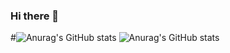 ### Hi there 👋

#![Anurag's GitHub stats](https://github-readme-stats.vercel.app/api?username=youngthe&show_icons=true&theme=radical)
![Anurag's GitHub stats](https://github-readme-stats.vercel.app/api?username=youngthe&show_icons=true&theme=radical)

<!--
**youngthe/youngthe** is a ✨ _special_ ✨ repository because its `README.md` (this file) appears on your GitHub profile.

Here are some ideas to get you started:

- 🔭 I’m currently working on ...
- 🌱 I’m currently learning ...
- 👯 I’m looking to collaborate on ...
- 🤔 I’m looking for help with ...
- 💬 Ask me about ...
- 📫 How to reach me: ...
- 😄 Pronouns: ...
- ⚡ Fun fact: ...
-->
